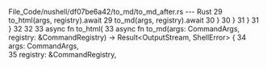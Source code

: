 File_Code/nushell/df07be6a42/to_md/to_md_after.rs --- Rust
29         to_html(args, registry).await                                                                                                                     29         to_md(args, registry).await
30     }                                                                                                                                                     30     }
31 }                                                                                                                                                         31 }
32                                                                                                                                                           32 
33 async fn to_html(                                                                                                                                         33 async fn to_md(args: CommandArgs, registry: &CommandRegistry) -> Result<OutputStream, ShellError> {
34     args: CommandArgs,                                                                                                                                       
35     registry: &CommandRegistry,                                                                                                                              

